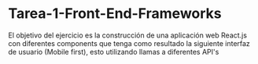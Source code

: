 # Tarea-1-Front-End-Frameworks

El objetivo del ejercicio es la construcción de una aplicación web React.js con diferentes components que
tenga como resultado la siguiente interfaz de usuario (Mobile first), esto utilizando llamas a diferentes API's
